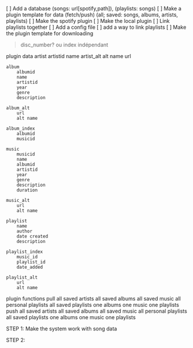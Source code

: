[ ] Add a database (songs: url[spotify,path]), (playlists: songs)
[ ] Make a plugin template for data (fetch/push) (all; saved: songs, albums, artists, playlists)
[ ] Make the spotify plugin
[ ] Make the local plugin
[ ] Link playlists together
[ ] Add a config file
[ ] add a way to link playlists
[ ] Make the plugin template for downloading


> disc_number? ou index indépendant

plugin data
    artist
        artistid
        name
    artist_alt
        alt name
        url
    
    album
        albumid
        name
        artistid
        year
        genre
        description

    album_alt
        url
        alt name

    album_index
        albumid
        musicid

    music
        musicid
        name
        albumid
        artistid
        year
        genre
        description
        duration

    music_alt
        url
        alt name

    playlist
        name
        author
        date created
        description

    playlist_index
        music_id
        playlist_id
        date_added

    playlist_alt
        url
        alt name
        

plugin functions
    pull
        all saved artists
        all saved albums
        all saved music
        all personal playlists
        all saved playlists
        one albums
        one music
        one playlists
    push
        all saved artists
        all saved albums
        all saved music
        all personal playlists
        all saved playlists
        one albums
        one music
        one playlists

STEP 1:
Make the system work with song data

STEP 2: 